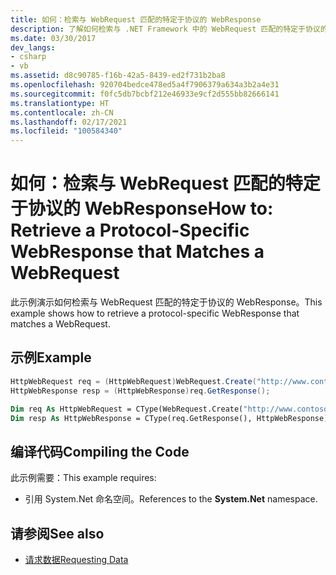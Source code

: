 ```yaml
---
title: 如何：检索与 WebRequest 匹配的特定于协议的 WebResponse
description: 了解如何检索与 .NET Framework 中的 WebRequest 匹配的特定于协议的 WebResponse。
ms.date: 03/30/2017
dev_langs:
- csharp
- vb
ms.assetid: d8c90785-f16b-42a5-8439-ed2f731b2ba8
ms.openlocfilehash: 920704bedce478ed5a4f7906379a634a3b2a4e31
ms.sourcegitcommit: f0fc5db7bcbf212e46933e9cf2d555bb82666141
ms.translationtype: HT
ms.contentlocale: zh-CN
ms.lasthandoff: 02/17/2021
ms.locfileid: "100584340"
---
```

# <a name="how-to-retrieve-a-protocol-specific-webresponse-that-matches-a-webrequest"></a><span data-ttu-id="c92da-103">如何：检索与 WebRequest 匹配的特定于协议的 WebResponse</span><span class="sxs-lookup"><span data-stu-id="c92da-103">How to: Retrieve a Protocol-Specific WebResponse that Matches a WebRequest</span></span>

<span data-ttu-id="c92da-104">此示例演示如何检索与 WebRequest 匹配的特定于协议的 WebResponse。</span><span class="sxs-lookup"><span data-stu-id="c92da-104">This example shows how to retrieve a protocol-specific WebResponse that matches a WebRequest.</span></span>  
  
## <a name="example"></a><span data-ttu-id="c92da-105">示例</span><span class="sxs-lookup"><span data-stu-id="c92da-105">Example</span></span>  
  
```csharp  
HttpWebRequest req = (HttpWebRequest)WebRequest.Create("http://www.contoso.com/");
HttpWebResponse resp = (HttpWebResponse)req.GetResponse();
```  
  
```vb  
Dim req As HttpWebRequest = CType(WebRequest.Create("http://www.contoso.com"), HttpWebRequest)
Dim resp As HttpWebResponse = CType(req.GetResponse(), HttpWebResponse)
```  
  
## <a name="compiling-the-code"></a><span data-ttu-id="c92da-106">编译代码</span><span class="sxs-lookup"><span data-stu-id="c92da-106">Compiling the Code</span></span>  

 <span data-ttu-id="c92da-107">此示例需要：</span><span class="sxs-lookup"><span data-stu-id="c92da-107">This example requires:</span></span>  
  
- <span data-ttu-id="c92da-108">引用 System.Net 命名空间。</span><span class="sxs-lookup"><span data-stu-id="c92da-108">References to the **System.Net** namespace.</span></span>  
  
## <a name="see-also"></a><span data-ttu-id="c92da-109">请参阅</span><span class="sxs-lookup"><span data-stu-id="c92da-109">See also</span></span>

- [<span data-ttu-id="c92da-110">请求数据</span><span class="sxs-lookup"><span data-stu-id="c92da-110">Requesting Data</span></span>](requesting-data.md)
